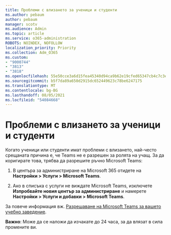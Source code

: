 ```yaml
---
title: Проблеми с влизането за ученици и студенти
ms.author: pebaum
author: pebaum
manager: scotv
ms.audience: Admin
ms.topic: article
ms.service: o365-administration
ROBOTS: NOINDEX, NOFOLLOW
localization_priority: Priority
ms.collection: Adm_O365
ms.custom:
- "9000744"
- "3813"
- "3818"
ms.openlocfilehash: 55e50cce3a6d15fea45340d94ca9b62e19cfed65347cb4c7c3e30570d837260d
ms.sourcegitcommit: b5f7da89a650d2915dc652449623c78be6247175
ms.translationtype: MT
ms.contentlocale: bg-BG
ms.lasthandoff: 08/05/2021
ms.locfileid: "54084668"
---
```

# <a name="sign-in-issues-for-students"></a>Проблеми с влизането за ученици и студенти

Когато ученици или студенти имат проблеми с влизането, най-често срещаната причина е, че Teams не е разрешен за ролята на учащ. За да коригирате това, трябва да разрешите ръчно Microsoft Teams:

1. В центъра за администриране на Microsoft 365 отидете на **Настройки > Услуги > Microsoft Teams**. 

2. Ако в списъка с услуги не виждате Microsoft Teams, изключете **Изпробвайте новия център за администриране** и намерете **Настройки > Услуги и добавки > Microsoft Teams**. 

За повече информация вж. [Разрешаване на Microsoft Teams за вашето учебно заведение](https://docs.microsoft.com/microsoft-365/education/intune-edu-trial/enable-microsoft-teams#enable-microsoft-teams-for-your-school-1). 

**Важно**: Може да се наложи да изчакате до 24 часа, за да влязат в сила промените ви.

 
